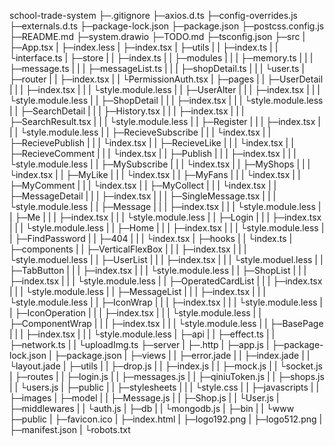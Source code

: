 school-trade-system
├─.gitignore
├─axios.d.ts
├─config-overrides.js
├─externals.d.ts
├─package-lock.json
├─package.json
├─postcss.config.js
├─README.md
├─system.drawio
├─TODO.md
├─tsconfig.json
├─src
|  ├─App.tsx
|  ├─index.less
|  ├─index.tsx
|  ├─utils
|  |   ├─index.ts
|  |   └interface.ts
|  ├─store
|  |   ├─index.ts
|  |   ├─modules
|  |   |    ├─memory.ts
|  |   |    ├─message.ts
|  |   |    ├─messageList.ts
|  |   |    ├─shopDetail.ts
|  |   |    └user.ts
|  ├─router
|  |   ├─index.tsx
|  |   └PermissionAuth.tsx
|  ├─pages
|  |   ├─UserDetail
|  |   |     ├─index.tsx
|  |   |     └style.module.less
|  |   ├─UserAlter
|  |   |     ├─index.tsx
|  |   |     └style.module.less
|  |   ├─ShopDetail
|  |   |     ├─index.tsx
|  |   |     └style.module.less
|  |   ├─SearchDetail
|  |   |      ├─History.tsx
|  |   |      ├─index.tsx
|  |   |      ├─SearchResult.tsx
|  |   |      └style.module.less
|  |   ├─Register
|  |   |    ├─index.tsx
|  |   |    └style.module.less
|  |   ├─RecieveSubscribe
|  |   |        └index.tsx
|  |   ├─RecievePublish
|  |   |       └index.tsx
|  |   ├─RecieveLike
|  |   |      └index.tsx
|  |   ├─RecieveComment
|  |   |       └index.tsx
|  |   ├─Publish
|  |   |    ├─index.tsx
|  |   |    └style.module.less
|  |   ├─MySubscribe
|  |   |      └index.tsx
|  |   ├─MyShops
|  |   |    └index.tsx
|  |   ├─MyLike
|  |   |   └index.tsx
|  |   ├─MyFans
|  |   |   └index.tsx
|  |   ├─MyComment
|  |   |     └index.tsx
|  |   ├─MyCollect
|  |   |     └index.tsx
|  |   ├─MessageDetail
|  |   |       ├─index.tsx
|  |   |       ├─SingleMessage.tsx
|  |   |       └style.module.less
|  |   ├─Message
|  |   |    ├─index.tsx
|  |   |    └style.module.less
|  |   ├─Me
|  |   | ├─index.tsx
|  |   | └style.module.less
|  |   ├─Login
|  |   |   ├─index.tsx
|  |   |   └style.module.less
|  |   ├─Home
|  |   |  ├─index.tsx
|  |   |  └style.module.less
|  |   ├─FindPassword
|  |   ├─404
|  |   |  └index.tsx
|  ├─hooks
|  |   └index.ts
|  ├─components
|  |     ├─VerticalFlexBox
|  |     |        ├─index.tsx
|  |     |        └style.moduel.less
|  |     ├─UserList
|  |     |    ├─index.tsx
|  |     |    └style.moduel.less
|  |     ├─TabButton
|  |     |     ├─index.tsx
|  |     |     └style.module.less
|  |     ├─ShopList
|  |     |    ├─index.tsx
|  |     |    └style.module.less
|  |     ├─OperatedCardList
|  |     |        ├─index.tsx
|  |     |        └style.module.less
|  |     ├─MessageList
|  |     |      ├─index.tsx
|  |     |      └style.module.less
|  |     ├─IconWrap
|  |     |    ├─index.tsx
|  |     |    └style.module.less
|  |     ├─IconOperation
|  |     |       ├─index.tsx
|  |     |       └style.module.less
|  |     ├─ComponentWrap
|  |     |       ├─index.tsx
|  |     |       └style.module.less
|  |     ├─BasePage
|  |     |    ├─index.tsx
|  |     |    └style.module.less
|  ├─api
|  |  ├─effect.ts
|  |  ├─network.ts
|  |  └uploadImg.ts
├─server
|   ├─.http
|   ├─app.js
|   ├─package-lock.json
|   ├─package.json
|   ├─views
|   |   ├─error.jade
|   |   ├─index.jade
|   |   └layout.jade
|   ├─utils
|   |   ├─drop.js
|   |   ├─index.js
|   |   ├─mock.js
|   |   └socket.js
|   ├─routes
|   |   ├─login.js
|   |   ├─messages.js
|   |   ├─qiniuToken.js
|   |   ├─shops.js
|   |   └users.js
|   ├─public
|   |   ├─stylesheets
|   |   |      └style.css
|   |   ├─javascripts
|   |   ├─images
|   ├─model
|   |   ├─Message.js
|   |   ├─Shop.js
|   |   └User.js
|   ├─middlewares
|   |      └auth.js
|   ├─db
|   | └mongodb.js
|   ├─bin
|   |  └www
├─public
|   ├─favicon.ico
|   ├─index.html
|   ├─logo192.png
|   ├─logo512.png
|   ├─manifest.json
|   └robots.txt